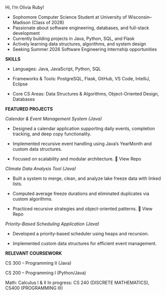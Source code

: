 Hi, I’m Olivia Ruby!

  - Sophomore Computer Science Student at University of Wisconsin–Madison (Class of 2028)
  - Passionate about software engineering, databases, and full-stack development
  - Currently building projects in Java, Python, SQL, and Flask
  - Actively learning data structures, algorithms, and system design
  - Seeking Summer 2026 Software Engineering Internship opportunities

**SKILLS**

  - Languages:  Java, JavaScript, Python, SQL

  - Frameworks & Tools: PostgreSQL, Flask, GitHub, VS Code, IntelliJ, Eclipse

  - Core CS Areas: Data Structures & Algorithms, Object-Oriented Design, Databases

**FEATURED PROJECTS**


_Calendar & Event Management System (Java)_

  - Designed a calendar application supporting daily events, completion tracking, and deep copy functionality.

  - Implemented recursive event handling using Java’s YearMonth and custom data structures.

  - Focused on scalability and modular architecture.
    🔗 View Repo

_Climate Data Analysis Tool (Java)_

  - Built a system to merge, clean, and analyze lake freeze data with linked lists.

  - Computed average freeze durations and eliminated duplicates via custom algorithms.

  - Practiced recursive strategies and object-oriented patterns.
    🔗 View Repo

_Priority-Based Scheduling Application (Java)_

  - Developed a priority-based scheduler using heaps and recursion.

  - Implemented custom data structures for efficient event management.

**RELEVANT COURSEWORK**

CS 300 – Programming II (Java)

CS 200 – Programming I (Python/Java)

Math: Calculus I & II
In progress: CS 240 (DISCRETE MATHEMATICS), CS400 (PROGRAMMING III)
